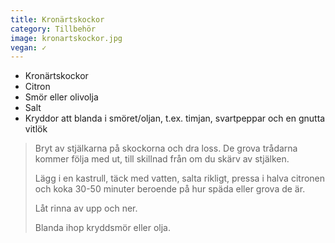 ```yaml
---
title: Kronärtskockor
category: Tillbehör
image: kronartskockor.jpg
vegan: ✓
---
```


- Kronärtskockor
- Citron
- Smör eller olivolja
- Salt
- Kryddor att blanda i smöret/oljan, t.ex. timjan, svartpeppar och en gnutta vitlök

> Bryt av stjälkarna på skockorna och dra loss. De grova trådarna kommer följa med ut, till skillnad från om du skärv av stjälken.
> 
> Lägg i en kastrull, täck med vatten, salta rikligt, pressa i halva citronen och koka 30-50 minuter beroende på hur späda eller grova de är.
> 
> Låt rinna av upp och ner.
> 
> Blanda ihop kryddsmör eller olja.
